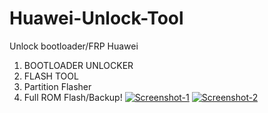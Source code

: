 # Huawei-Unlock-Tool
Unlock bootloader/FRP Huawei
1. BOOTLOADER UNLOCKER
2. FLASH TOOL
3. Partition Flasher
4. Full ROM Flash/Backup!
<a href="https://ibb.co/jWGcqwN"><img src="https://i.ibb.co/gPw5QW2/Screenshot-1.png" alt="Screenshot-1" border="0"></a>
<a href="https://imgbb.com/"><img src="https://i.ibb.co/TY35QM6/Screenshot-2.png" alt="Screenshot-2" border="0"></a>
